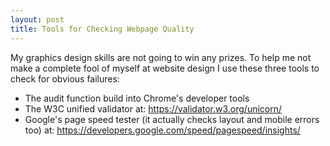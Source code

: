```yaml
---
layout: post
title: Tools for Checking Webpage Quality
---
```


My graphics design skills are not going to win any prizes. To help me not make a complete fool of myself at website design I use these three tools to check for obvious failures:

* The audit function build into Chrome's developer tools
* The W3C unified validator at: https://validator.w3.org/unicorn/
* Google's page speed tester (it actually checks layout and mobile errors too) at: https://developers.google.com/speed/pagespeed/insights/
